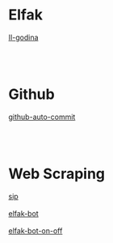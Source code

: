 <br><br>

# Elfak
[II-godina](https://github.com/lazarevicOgnjen/II-godina)


<br><br>

# Github
[github-auto-commit](https://github.com/lazarevicOgnjen/git-auto-commit-action)

<br><br>

# Web Scraping
[sip](https://github.com/lazarevicOgnjen/sip) <br><br>
[elfak-bot](https://github.com/lazarevicOgnjen/elfak-bot) <br><br>
[elfak-bot-on-off](https://github.com/lazarevicOgnjen/elfak-bot-on-off)


<br><br>

